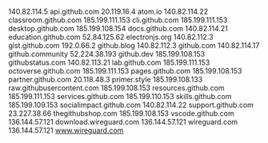 140.82.114.5 api.github.com
20.119.16.4 atom.io
140.82.114.22 classroom.github.com
185.199.111.153 cli.github.com
185.199.111.153 desktop.github.com
185.199.108.154 docs.github.com
140.82.114.21 education.github.com
52.84.125.62 electronjs.org
140.82.112.3 gist.github.com
192.0.66.2 github.blog
140.82.112.3 github.com
140.82.114.17 github.community
52.224.38.193 github.dev
185.199.108.153 githubstatus.com
140.82.113.21 lab.github.com
185.199.111.153 octoverse.github.com
185.199.111.153 pages.github.com
185.199.108.153 partner.github.com
20.118.48.3 primer.style
185.199.108.133 raw.githubusercontent.com
185.199.108.153 resources.github.com
185.199.111.153 services.github.com
185.199.110.153 skills.github.com
185.199.109.153 socialimpact.github.com
140.82.114.22 support.github.com
23.227.38.66 thegithubshop.com
185.199.108.153 vscode.github.com
136.144.57.121 download.wireguard.com
136.144.57.121 wireguard.com
136.144.57.121 www.wireguard.com
